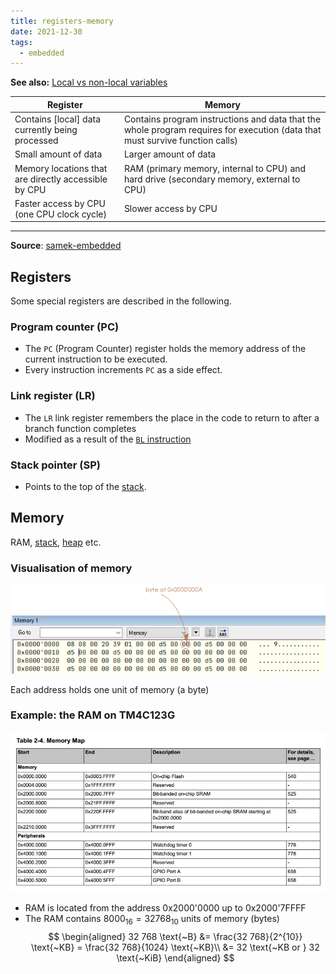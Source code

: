 ```yaml
---
title: registers-memory
date: 2021-12-30
tags:
  - embedded
---
```


**See also:** [Local vs non-local variables](embedded/local-vs-nonlocal-variables.md)


| Register                                             | Memory                                                                                                                        |
| ---------------------------------------------------- | ----------------------------------------------------------------------------------------------------------------------------- |
| Contains [local] data currently being processed      | Contains program instructions and data that the  whole program requires for execution (data that must survive function calls) |
| Small amount of data                                 | Larger amount of data                                                                                                         |
| Memory locations that are directly accessible by CPU | RAM (primary memory, internal to CPU) and hard drive (secondary memory, external to CPU)                                      |
| Faster access by CPU (one CPU clock cycle)           | Slower access by CPU                                                                                                          |

---
**Source**: [samek-embedded](bibliography/samek-embedded.md)

## Registers
Some special registers are described in the following.

### Program counter (PC)
* The `PC` (Program Counter) register holds the memory address of the current instruction to be executed.
* Every instruction increments `PC` as a side effect.

### Link register (LR)
* The `LR` link register remembers the place in the code to return to after a branch function completes
* Modified as a result of the [`BL` instruction](embedded/branch-instructions.md#bl-branch-and-link)

### Stack pointer (SP)
* Points to the top of the [stack](embedded/stack.md).

## Memory
RAM, [stack](embedded/stack.md), [heap](embedded/heap.md) etc.

### Visualisation of memory
![](embedded/_img/memory-vis.png)

Each address holds one unit of memory (a byte)

### Example: the RAM on TM4C123G
![](/embedded/_img/tm4c123g-memory-map-ram.png)
* RAM is located from the address 0x2000'0000 up to 0x2000'7FFFF
* The RAM contains $8000_{16} = 32768_{10}$ units of memory (bytes)  
	$$
	\begin{aligned}
		32 768 \text{~B}
	&= \frac{32 768}{2^{10}} \text{~KB}
		= \frac{32 768}{1024} \text{~KB}\\
	&= 32 \text{~KB or } 32 \text{~KiB}
	\end{aligned}
	$$